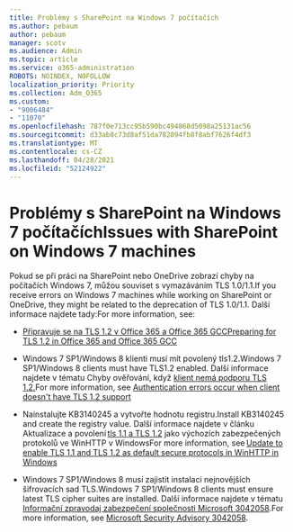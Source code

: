 ```yaml
---
title: Problémy s SharePoint na Windows 7 počítačích
ms.author: pebaum
author: pebaum
manager: scotv
ms.audience: Admin
ms.topic: article
ms.service: o365-administration
ROBOTS: NOINDEX, NOFOLLOW
localization_priority: Priority
ms.collection: Adm_O365
ms.custom:
- "9006484"
- "11070"
ms.openlocfilehash: 787f0e713cc95b590bc494868d5098a25131ac56
ms.sourcegitcommit: d33ab8c73d8af51da782094fb8f8abf7626f4df3
ms.translationtype: MT
ms.contentlocale: cs-CZ
ms.lasthandoff: 04/28/2021
ms.locfileid: "52124922"
---
```

# <a name="issues-with-sharepoint-on-windows-7-machines"></a><span data-ttu-id="19c30-102">Problémy s SharePoint na Windows 7 počítačích</span><span class="sxs-lookup"><span data-stu-id="19c30-102">Issues with SharePoint on Windows 7 machines</span></span>

<span data-ttu-id="19c30-103">Pokud se při práci na SharePoint nebo OneDrive zobrazí chyby na počítačích Windows 7, můžou souviset s vymazáváním TLS 1.0/1.1.</span><span class="sxs-lookup"><span data-stu-id="19c30-103">If you receive errors on Windows 7 machines while working on SharePoint or OneDrive, they might be related to the deprecation of TLS 1.0/1.1.</span></span> <span data-ttu-id="19c30-104">Další informace najdete tady:</span><span class="sxs-lookup"><span data-stu-id="19c30-104">For more information, see:</span></span>

- [<span data-ttu-id="19c30-105">Připravuje se na TLS 1.2 v Office 365 a Office 365 GCC</span><span class="sxs-lookup"><span data-stu-id="19c30-105">Preparing for TLS 1.2 in Office 365 and Office 365 GCC</span></span>](https://docs.microsoft.com/microsoft-365/compliance/prepare-tls-1.2-in-office-365)

- <span data-ttu-id="19c30-106">Windows 7 SP1/Windows 8 klienti musí mít povolený tls1.2.</span><span class="sxs-lookup"><span data-stu-id="19c30-106">Windows 7 SP1/Windows 8 clients must have TLS1.2 enabled.</span></span> <span data-ttu-id="19c30-107">Další informace najdete v tématu Chyby ověřování, když [klient nemá podporu TLS 1.2.](https://review.docs.microsoft.com/sharepoint/troubleshoot/administration/authentication-errors-tls12-support)</span><span class="sxs-lookup"><span data-stu-id="19c30-107">For more information, see [Authentication errors occur when client doesn't have TLS 1.2 support](https://review.docs.microsoft.com/sharepoint/troubleshoot/administration/authentication-errors-tls12-support)</span></span>

- <span data-ttu-id="19c30-108">Nainstalujte KB3140245 a vytvořte hodnotu registru.</span><span class="sxs-lookup"><span data-stu-id="19c30-108">Install KB3140245 and create the registry value.</span></span> <span data-ttu-id="19c30-109">Další informace najdete v článku Aktualizace a povolení [tls 1.1 a TLS 1.2](https://support.microsoft.com/topic/update-to-enable-tls-1-1-and-tls-1-2-as-default-secure-protocols-in-winhttp-in-windows-c4bd73d2-31d7-761e-0178-11268bb10392) jako výchozích zabezpečených protokolů ve WinHTTP v Windows</span><span class="sxs-lookup"><span data-stu-id="19c30-109">For more information, see [Update to enable TLS 1.1 and TLS 1.2 as default secure protocols in WinHTTP in Windows](https://support.microsoft.com/topic/update-to-enable-tls-1-1-and-tls-1-2-as-default-secure-protocols-in-winhttp-in-windows-c4bd73d2-31d7-761e-0178-11268bb10392)</span></span>

- <span data-ttu-id="19c30-110">Windows 7 SP1/Windows 8 musí zajistit instalaci nejnovějších šifrovacích sad TLS.</span><span class="sxs-lookup"><span data-stu-id="19c30-110">Windows 7 SP1/Windows 8 clients must ensure latest TLS cipher suites are installed.</span></span> <span data-ttu-id="19c30-111">Další informace najdete v tématu [Informační zpravodaj zabezpečení společnosti Microsoft 3042058](https://docs.microsoft.com/security-updates/SecurityAdvisories/2015/3042058).</span><span class="sxs-lookup"><span data-stu-id="19c30-111">For more information, see [Microsoft Security Advisory 3042058](https://docs.microsoft.com/security-updates/SecurityAdvisories/2015/3042058).</span></span> 


